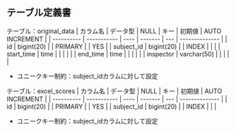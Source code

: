 ## テーブル定義書
テーブル：original_data
| カラム名       | データ型        | NULL | キー      | 初期値 | AUTO INCREMENT |
| ---------- | ----------- | ---- | ------- | --- | -------------- |
| id         | bigint(20)  |      | PRIMARY |     | YES            |
| subject_id | bigint(20)  |      | INDEX   |     |                |
| start_time | time        |      |         |     |                |
| end_time   | time        |      |         |     |                |
| inspector  | varchar(50) |      |         |     |                |
- ユニークキー制約：subject_idカラムに対して設定

テーブル：excel_scores
| カラム名       | データ型        | NULL | キー      | 初期値 | AUTO INCREMENT |
| ---------- | ----------- | ---- | ------- | --- | -------------- |
| id         | bigint(20)  |      | PRIMARY |     | YES            |
| subject_id | bigint(20)  |      | INDEX   |     |                |
- ユニークキー制約：subject_idカラムに対して設定
